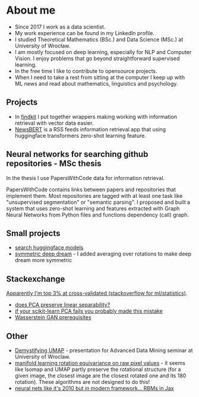 # About me

- Since 2017 I work as a data scientist.
- My work experience can be found in my LinkedIn profile.
- I studied Theoretical Mathematics (BSc.) and Data Science (MSc.) at University of Wrocław.
- I am mostly focused on deep learning, especially for NLP and Computer Vision. I enjoy problems that go beyond straightforward supervised learning.
- In the free time I like to contribute to opensource projects.
- When I need to take a rest from sitting at the computer I keep up with ML news and read about mathematics, linguistics and psychology.

## Projects
* In [findkit](https://github.com/lambdaofgod/findkit) I put together wrappers making working with information retrieval with vector data easier.
* [NewsBERT](https://github.com/lambdaofgod/pytorch_hackathon) is a RSS feeds information retrieval app that using huggingface transformers zero-shot learning feature. 

## Neural networks for searching github repositories - MSc thesis

In the thesis I use PapersWithCode data for information retrieval.

PapersWithCode contains links between papers and repositories that implement them. Most repositories are tagged with at least one task like "unsupervised segmentation" or "semantic parsing".
I proposed and built a system that uses zero-shot learning and features extracted with Graph Neural Networks from Python files and functions dependency (call) graph. 

## Small projects
* [search huggingface models](https://huggingface.co/spaces/lambdaofgod/huggingface_explorer)
* [symmetric deep dream](https://colab.research.google.com/github/lambdaofgod/examples-counterexamples/blob/master/deepdream_with_mirroring_and_rotation.ipynb) - I added averaging over rotations to make deep dream more symmetric

## Stackexchange
[Apparently I'm top 3% at cross-validated (stackoverflow for ml/statistics)](https://stats.stackexchange.com/users/121270/jakub-bartczuk).

* [does PCA preserve linear separability?](https://github.com/lambdaofgod/examples-counterexamples/blob/master/notebooks/Separable%20data%20PCA%20nonseparable.ipynb)
* [if your scikit-learn PCA fails you probably made this mistake](https://github.com/lambdaofgod/stackexchange/blob/master/cross%20validated/Digits%20PCA.ipynb)
* [Wasserstein GAN prerequisites](https://stats.stackexchange.com/questions/384590/prerequisites-for-wasserstein-gan-autoencoder)

## Other
* [Demystifying UMAP](https://github.com/lambdaofgod/texfiles/blob/master/umap_advanced_data_mining/main.pdf) - presentation for Advanced Data Mining seminar at University of Wroclaw.
* [manifold learning rotation equivariance on raw pixel values](https://github.com/lambdaofgod/examples-counterexamples/blob/master/notebooks/COIL20%20Manifold%20Learning.ipynb) - it seems like Isomap and UMAP partly preserve the rotational structure (for a given image, the closest image are the closest rotated one and its 180 rotation). These algorithms are not designed to do this!
* [neural nets like it's 2010 but in modern framework... RBMs in Jax](https://github.com/lambdaofgod/examples-counterexamples/blob/master/notebooks/neural_nets/RBM_Jax.ipynb)
